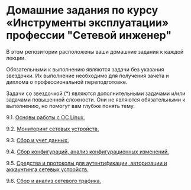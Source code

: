 #  Домашние задания по курсу «Инструменты эксплуатации» профессии "Сетевой инженер"

В этом репозитории расположены ваши домашние задания к каждой лекции. 

Обязательными к выполнению являются задачи без указания звездочки. Их выполнение необходимо для получения зачета и диплома о профессиональной переподготовке.

Задачи со звездочкой (*) являются дополнительными задачами и/или задачами повышенной сложности. Они не являются обязательными к выполнению, но помогут вам глубже понять тему.


9.1. [Основы работы с ОС Linux. ](https://github.com/netology-code/optnt-homeworks/blob/main/9.1/9-01.md)

9.2. [Мониторинг сетевых устройств. ](https://github.com/netology-code/optnt-homeworks/blob/main/9.2_ver2.md)

9.3. [Сбор и учет данных.](https://github.com/netology-code/optnt-homeworks/blob/main/9-03.md)

9.4. [Сбор конфигураций, анализ конфигурационных изменений.](https://github.com/netology-code/optnt-homeworks/blob/main/9-04.md)

9.5. [Средства и протоколы для аутентификации, авторизации и аккаунтинга сетевых устройств.](https://github.com/netology-code/optnt-homeworks/blob/main/9.5/9-05.md)

9.6. [Сбор и анализ сетевого трафика.](https://github.com/netology-code/optnt-homeworks/blob/main/9.6/9-06.md)
